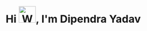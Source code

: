 **<h1 align="center">Hi <img src="[https://tenor.com/view/wave-hello-emote-flat-waving-gif-22026836](https://tenor.com/view/wave-hand-sup-hi-gif-12359359)"
         alt="Waving hand animated gif"
         height="45"
         width="45" />, I&apos;m Dipendra Yadav</h1>**
